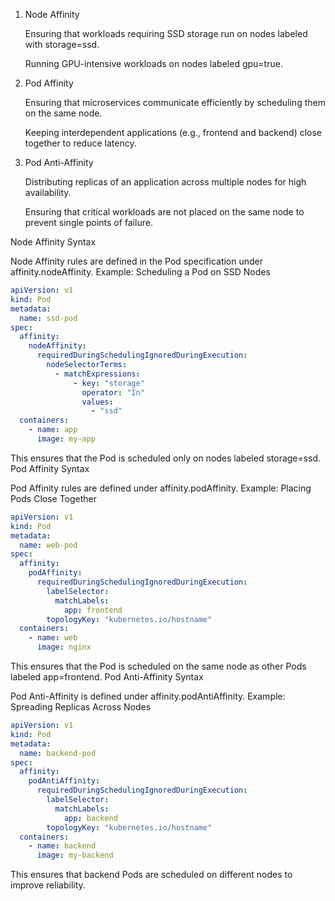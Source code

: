 1. Node Affinity

    Ensuring that workloads requiring SSD storage run on nodes labeled with storage=ssd.

    Running GPU-intensive workloads on nodes labeled gpu=true.

2. Pod Affinity

    Ensuring that microservices communicate efficiently by scheduling them on the same node.

    Keeping interdependent applications (e.g., frontend and backend) close together to reduce latency.

3. Pod Anti-Affinity

    Distributing replicas of an application across multiple nodes for high availability.

    Ensuring that critical workloads are not placed on the same node to prevent single points of failure.

Node Affinity Syntax

Node Affinity rules are defined in the Pod specification under affinity.nodeAffinity.
Example: Scheduling a Pod on SSD Nodes

```yaml
apiVersion: v1
kind: Pod
metadata:
  name: ssd-pod
spec:
  affinity:
    nodeAffinity:
      requiredDuringSchedulingIgnoredDuringExecution:
        nodeSelectorTerms:
          - matchExpressions:
              - key: "storage"
                operator: "In"
                values:
                  - "ssd"
  containers:
    - name: app
      image: my-app
```

This ensures that the Pod is scheduled only on nodes labeled storage=ssd.
Pod Affinity Syntax

Pod Affinity rules are defined under affinity.podAffinity.
Example: Placing Pods Close Together

```yaml
apiVersion: v1
kind: Pod
metadata:
  name: web-pod
spec:
  affinity:
    podAffinity:
      requiredDuringSchedulingIgnoredDuringExecution:
        labelSelector:
          matchLabels:
            app: frontend
        topologyKey: "kubernetes.io/hostname"
  containers:
    - name: web
      image: nginx
```

This ensures that the Pod is scheduled on the same node as other Pods labeled app=frontend.
Pod Anti-Affinity Syntax

Pod Anti-Affinity is defined under affinity.podAntiAffinity.
Example: Spreading Replicas Across Nodes

```yaml
apiVersion: v1
kind: Pod
metadata:
  name: backend-pod
spec:
  affinity:
    podAntiAffinity:
      requiredDuringSchedulingIgnoredDuringExecution:
        labelSelector:
          matchLabels:
            app: backend
        topologyKey: "kubernetes.io/hostname"
  containers:
    - name: backend
      image: my-backend
```

This ensures that backend Pods are scheduled on different nodes to improve reliability.